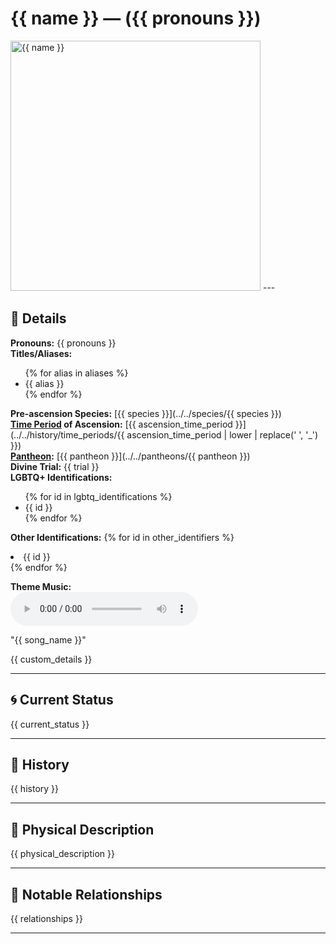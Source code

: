 # {{ name }} — ({{ pronouns }})

<!-- Optional -->
<img src="{{ image_path }}" alt="{{ name }}" width="400" />
---

## 📕 Details
**Pronouns:** {{ pronouns }}  
**Titles/Aliases:**
<ul>
{% for alias in aliases %}
  <li>{{ alias }}</li>
{% endfor %}
</ul>

**Pre-ascension Species:** [{{ species }}](../../species/{{ species }})  
**[Time Period](../../history/time_periods/) of Ascension:** [{{ ascension_time_period }}](../../history/time_periods/{{ ascension_time_period | lower | replace(' ', '_') }})  
**[Pantheon](../../../pantheons):** [{{ pantheon }}](../../pantheons/{{ pantheon }})  
**Divine Trial:** {{ trial }}  
**LGBTQ+ Identifications:**
<ul>
{% for id in lgbtq_identifications %}
  <li>{{ id }}</li>
{% endfor %}
</ul>

**Other Identifications:**
{% for id in other_identifiers %}
  <li>{{ id }}</li>
{% endfor %}
</ul> 


**Theme Music:**  
<audio controls>
  <source src="{{ music_path }}" type="audio/mpeg">
  Your browser does not support the audio element.
</audio>

"{{ song_name }}"  


{{ custom_details }}

---

## 🌀 Current Status
{{ current_status }}

---

## 📜 History
{{ history }}

---

## 👤 Physical Description
{{ physical_description }}

---

## 🧩 Notable Relationships
{{ relationships }}

---
